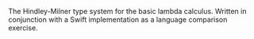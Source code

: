 The Hindley-Milner type system for the basic lambda calculus. Written in
conjunction with a Swift implementation as a language comparison exercise.